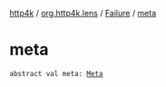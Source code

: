 [http4k](../../index.md) / [org.http4k.lens](../index.md) / [Failure](index.md) / [meta](./meta.md)

# meta

`abstract val meta: `[`Meta`](../-meta/index.md)